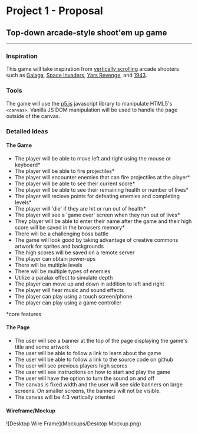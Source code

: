 # Project 1 - Proposal

## Top-down arcade-style shoot'em up game
----------

### Inspiration
This game will take inspiration from [vertically scrolling](https://en.wikipedia.org/wiki/Vertically_scrolling_video_game) arcade shooters such as [Galaga](https://en.wikipedia.org/wiki/Galaga), [Space Invaders](https://en.wikipedia.org/wiki/Space_Invaders), [Yars Revenge](https://en.wikipedia.org/wiki/Yars%27_Revenge), and [1943](https://en.wikipedia.org/wiki/1943:_The_Battle_of_Midway).

### Tools
The game will use the [p5.js](https://p5js.org/) javascript library to manipulate HTML5's `<canvas>`. Vanilla JS DOM manipulation will be used to handle the page outside of the canvas.

### Detailed Ideas
#### The Game
* The player will be able to move left and right using the mouse or keyboard*
* The player will be able to fire projectiles*
* The player will encounter enemies that can fire projectiles at the player*
* The player will be able to see their current score*
* The player will be able to see their remaining health or number of lives*
* The player will recieve points for defeating enemies and completing levels*
* The player will 'die' if they are hit or run out of health*
* The player will see a 'game over' screen when they run out of lives*
* They player will be able to enter their name after the game and their high score will be saved in the browsers memory*
* There will be a challenging boss battle
* The game will look good by taking advantage of creative commons artwork for sprites and backgrounds
* The high scores will be saved on a remote server
* The player can obtain power-ups
* There will be multiple levels
* There will be multiple types of enemies
* Utilize a paralax effect to simulate depth
* The player can move up and down in addition to left and right
* The player will hear music and sound effects
* The player can play using a touch screen/phone
* The player can play using a game controller

*core features

#### The Page
* The user will see a banner at the top of the page displaying the game's title and some artwork
* The user will be able to follow a link to learn about the game
* The user will be able to follow a link to the source code on github
* The user will see previous players high scores
* The user will see instrucitons on how to start and play the game
* The user will have the option to turn the sound on and off
* The canvas is fixed width and the user will see side banners on large screens. On smaller screens, the banners will not be visible.
* The canvas will be 4:3 vertically oriented

#### Wireframe/Mockup
![Desktop Wire Frame](Mockups/Desktop Mockup.png)
